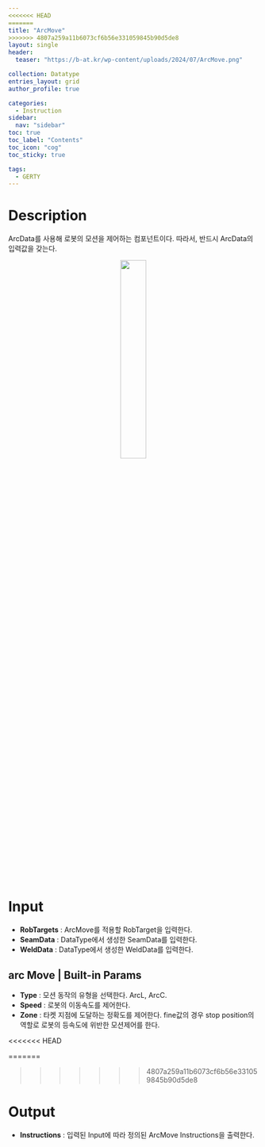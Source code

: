 ```yaml
---
<<<<<<< HEAD
=======
title: "ArcMove"
>>>>>>> 4807a259a11b6073cf6b56e331059845b90d5de8
layout: single
header:
  teaser: "https://b-at.kr/wp-content/uploads/2024/07/ArcMove.png"

collection: Datatype
entries_layout: grid
author_profile: true

categories:
  - Instruction
sidebar:
  nav: "sidebar"
toc: true
toc_label: "Contents"
toc_icon: "cog"
toc_sticky: true

tags: 
  - GERTY
---
```

# Description

ArcData를 사용해 로봇의 모션을 제어하는 컴포넌트이다. 따라서, 반드시 ArcData의 입력값을 갖는다.

<p align="center">  <img src="https://b-at.kr/wp-content/uploads/2024/07/ArcMove.png" align="center" width="32%"></p>

# Input

* **RobTargets** : ArcMove를 적용할 RobTarget을 입력한다.
* **SeamData** : DataType에서 생성한 SeamData를 입력한다.
* **WeldData** : DataType에서 생성한 WeldData를 입력한다.

## arc Move | Built-in Params

* **Type** : 모션 동작의 유형을 선택한다. ArcL, ArcC.
* **Speed** : 로봇의 이동속도를 제어한다.
* **Zone** : 타켓 지점에 도달하는 정확도를 제어한다. fine값의 경우 stop position의 역할로 로봇의 등속도에 위반한 모션제어를 한다.

<<<<<<< HEAD
<br>

=======
>>>>>>> 4807a259a11b6073cf6b56e331059845b90d5de8
# Output

* **Instructions** : 입력된 Input에 따라 정의된 ArcMove Instructions을 출력한다.

